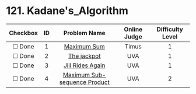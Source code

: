 # 121. Kadane's_Algorithm


| Checkbox | ID | Problem Name|Online Judge|Difficulty Level|
|:---:|:---:|:---:|:---:|:---:|
|&#9744; Done|1|[Maximum Sum](http://acm.timus.ru/problem.aspx?space=1&num=1146)|Timus|1|
|&#9744; Done|2|[The jackpot](https://uva.onlinejudge.org/index.php?option=onlinejudge&page=show_problem&problem=1625)|UVA|1|
|&#9744; Done|3|[Jill Rides Again](https://uva.onlinejudge.org/index.php?option=onlinejudge&page=show_problem&problem=448)|UVA|1|
|&#9744; Done|4|[Maximum Sub-sequence Product](https://uva.onlinejudge.org/index.php?option=onlinejudge&page=show_problem&problem=728)|UVA|2|
